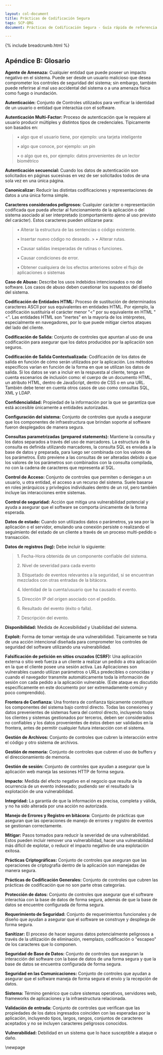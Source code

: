 ```yaml
---

layout: col-document
title: Prácticas de Codificación Segura
tags: SCP-QRG
document: Prácticas de Codificación Segura - Guía rápida de referencia

---
```


{% include breadcrumb.html %}
## Apéndice B: Glosario

**Agente de Amenaza:**
    Cualquier entidad que puede poseer un impacto negativo en el sistema.
    Puede ser desde un usuario malicioso que desea comprometer los controles de seguridad del sistema;
    sin embargo, también puede referirse al mal uso accidental del
    sistema o a una amenaza física como fuego o inundación.

**Autenticación:** Conjunto de Controles utilizados para verificar la
   identidad de un usuario o entidad que interactúa con el software.

**Autenticación Multi-Factor:** Proceso de autenticación que le requiere al usuario producir múltiples
   y distintos tipos de credenciales. Típicamente son basados en:

> • algo que el usuario tiene, por ejemplo: una tarjeta inteligente
>
> • algo que conoce, por ejemplo: un pin
>
> • o algo que es, por ejemplo: datos provenientes de un lector biométrico

**Autenticación secuencial:** Cuando los datos de autenticación son solicitados
    en páginas sucesivas en vez de ser solicitados todos de una sola vez en una única página.

**Canonicalizar:** Reducir las distintas
    codificaciones y representaciones de datos a una única forma simple.

**Caracteres considerados peligrosos:**
    Cualquier carácter o representación codificada que pueda afectar al
    funcionamiento de la aplicación o del sistema asociado al ser interpretado
    (comportamiento  ajeno al uso previsto del carácter). Estos caracteres pueden
    utilizarse para:

> • Alterar la estructura de las sentencias o código existente.
>
> • Insertar nuevo código no deseado. >
> • Alterar rutas.
>
> • Causar salidas inesperadas de rutinas o funciones.
>
> • Causar condiciones de error.
>
> • Obtener cualquiera de los efectos anteriores sobre el flujo de aplicaciones o sistemas

**Caso de Abuso:** Describe los usos indebidos
    intencionados o no del software. Los casos de abuso deben cuestionar los
    supuestos del diseño del sistema.

**Codificación de Entidades HTML:** Proceso de
    sustitución de determinados caracteres ASCII por sus equivalentes en
    entidades HTML. Por ejemplo, la codificación sustituiría el carácter menor
    \"\<\" por su equivalente en HTML \"&lt;\".
    Las entidades HTML son \"inertes\" en la mayoría de los intérpretes,
    especialmente en navegadores, por lo que puede mitigar ciertos ataques del lado del cliente.

**Codificación de Salida:** Conjunto de controles que apuntan al uso de una
    codificación para asegurar que los datos producidos por la aplicación son seguros.

**Codificación de Salida Contextualizada:**
    Codificación de los datos de salida en función de cómo serán utilizados
    por la aplicación. Los métodos específicos varían en función de la forma en
    que se utilizan los datos de salida. Si los datos se van a incluir en la
    respuesta al cliente, tenga en cuenta escenarios de inclusión como: el
    cuerpo de un documento HTML, un atributo HTML, dentro de JavaScript, dentro
    de CSS o en una URL. También debe tener en cuenta otros casos de uso como
    consultas SQL, XML y LDAP.

**Confidencialidad:** Propiedad de la información
    por la que se garantiza que está accesible únicamente a entidades autorizadas.

**Configuración del sistema:** Conjunto de controles que ayuda a asegurar que
    los componentes de infraestructura que brindan soporte al software fueron
    desplegados de manera segura.

**Consultas parametrizadas (prepared statements):** Mantiene la consulta
    y los datos separados a través del uso de marcadores. La estructura de la
    consulta es definida utilizando marcadores, la consulta SQL es enviada a la
    base de datos y preparada, para luego ser combinada con los valores de los
    parámetros. Esto previene a las consultas de ser alteradas debido a que los
    valores de los parámetros son combinados con la consulta compilada, no con
    la cadena de caracteres que representa al SQL.

**Control de Acceso:** Conjunto de controles que permiten o deniegan a un
    usuario, u otra entidad, el acceso a un recurso del sistema. Suele basarse
    en roles jerárquicos y privilegios individuales dentro de un rol, pero
    también incluye las interacciones entre sistemas.

**Control de seguridad:** Acción que mitiga una
    vulnerabilidad potencial y ayuda a asegurar que el software se comporta
    únicamente de la forma esperada.

**Datos de estado:** Cuando son utilizados datos o
    parámetros, ya sea por la aplicación o el servidor, emulando una conexión
    persiste o realizando el seguimiento del estado de un cliente a través de
    un proceso multi-pedido o transacción.

**Datos de registros (log):** Debe incluir lo siguiente:

> 1\. Fecha-Hora obtenida de un componente confiable del sistema.
>
> 2\. Nivel de severidad para cada evento
>
> 3\. Etiquetado de eventos relevantes a la seguridad, si se encuentran
> mezclados con otras entradas de la bitácora.
>
> 4\. Identidad de la cuenta/usuario que ha causado el evento.
>
> 5\. Dirección IP del origen asociado con el pedido.
>
> 6\. Resultado del evento (éxito o falla).
>
> 7\. Descripción del evento.

**Disponibilidad:** Medida de Accesibilidad y Usabilidad del sistema.

**Exploit:** Forma de tomar ventaja de una vulnerabilidad.
    Tipicamente se trata de una acción intencional diseñada para comprometer
    los controles de seguridad del software utilizando una vulnerabilidad.

**Falsificación de petición en sitios cruzados (CSRF):** Una aplicación
    externa o sitio web fuerza a un cliente a realizar un pedido a otra
    aplicación en la que el cliente posee una sesión activa. Las Aplicaciones
    son vulnerables cuando utilizan parámetros o URLs predecibles o conocidas y
    cuando el navegador transmite automáticamente toda la información de sesión
    con cada pedido a la aplicación vulnerable. (Este ataque es discutido
    específicamente en este documento por ser extremadamente común y poco
    comprendido).

**Frontera de Confianza:** Una frontera de
    confianza típicamente constituye los componentes del sistema bajo control
    directo. Todas las conexiones y datos prevenientes de sistemas fuera del
    control directo, incluyendo todos los clientes y sistemas gestionados por
    terceros, deben ser considerados no confiables y los datos provenientes de
    éstos deben ser validados en la frontera, antes de permitir cualquier
    futura interacción con el sistema.

**Gestión de Archivos:** Conjunto de controles que cubren la interacción
    entre el código y otro sistema de archivos.

**Gestión de memoria:** Conjunto de controles que cubren el uso de buffers y el
    direccionamiento de memoria.

**Gestión de sesión:** Conjunto de controles que ayudan a asegurar que la
    aplicación web maneja las sesiones HTTP de forma segura.

**Impacto:** Medida del efecto negativo en el negocio que
    resulta de la ocurrencia de un evento indeseado; pudiendo ser el resultado
    la explotación de una vulnerabilidad.

**Integridad:** La garantía de que la información es
    precisa, completa y válida, y no ha sido alterada por una acción no autorizada.

**Manejo de Errores y Registro en bitácora:** Conjunto de prácticas que
    aseguran que las operaciones de manejo de errores y registro de eventos se
    gestionan correctamente.

**Mitigar:** Pasos tomados para reducir la severidad de
    una vulnerabilidad. Estos pueden incluir remover una vulnerabilidad, hacer
    una vulnerabilidad más difícil de explotar, o reducir el impacto negativo
    de una explotación exitosa.

**Prácticas Criptográficas:** Conjunto de controles que aseguran que las
    operaciones de criptografía dentro de la aplicación son manejadas de manera segura.

**Prácticas de Codificación Generales:** Conjunto de controles que cubren las
    prácticas de codificación que no son parte otras categorías.

**Protección de datos:** Conjunto de controles que asegurar que el software
    interactúa con la base de datos de forma segura, además de que la base de
    datos se encuentre configurada de forma segura.

**Requerimiento de Seguridad:** Conjunto de
    requerimientos funcionales y de diseño que ayudan a asegurar que el
    software se construye y despliega de forma segura.

**Sanitizar:** El proceso de hacer seguros datos
    potencialmente peligrosos a través de la utilización de eliminación,
    reemplazo, codificación o \"escapeo\" de los caracteres que lo componen.

**Seguridad de Base de Datos:** Conjunto de controles que aseguran la
    interacción del software con la base de datos de una forma segura y que la
    base de datos se encuentra configurada de forma segura.

**Seguridad en las Comunicaciones:** Conjunto de controles que ayudan a
    asegurar que el software maneja de forma segura el envío y la recepción de datos.

**Sistema:** Término genérico que cubre sistemas operativos,
    servidores web, frameworks de aplicaciones y la infraestructura relacionada.

**Validación de entrada:** Conjunto de controles que verifican que las
    propiedades de los datos ingresados coinciden con las esperadas por la
    aplicación, incluyendo tipos, largos, rangos, conjuntos de caracteres
    aceptados y no se incluyen caracteres peligrosos conocidos.

**Vulnerabilidad:** Debilidad en un sistema que lo hace susceptible a ataque o daño.

\newpage
